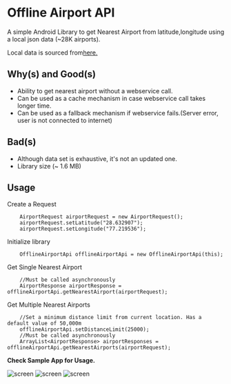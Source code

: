 # Offline Airport API
A simple Android Library to get Nearest Airport from latitude,longitude using a local json data
(~28K airports).

Local data is sourced from[here.](https://github.com/mwgg/Airports)

## Why(s) and Good(s)
- Ability to get nearest airport without a webservice call.
- Can be used as a cache mechanism in case webservice call takes longer time.
- Can be used as a fallback mechanism if webservice fails.(Server error, user is not connected to
 internet)

## Bad(s)
- Although data set is exhaustive, it's not an updated one.
- Library size (~ 1.6 MB)

## Usage
Create a Request

        AirportRequest airportRequest = new AirportRequest();
        airportRequest.setLatitude("28.632907");
        airportRequest.setLongitude("77.219536");

Initialize library

        OfflineAirportApi offlineAirportApi = new OfflineAirportApi(this);

Get Single Nearest Airport

        //Must be called asynchronously
        AirportResponse airportResponse = offlineAirportApi.getNearestAirport(airportRequest);

Get Multiple Nearest Airports

        //Set a minimum distance limit from current location. Has a default value of 50,000m
        offlineAirportApi.setDistanceLimit(25000);
        //Must be called asynchronously
        ArrayList<AirportResponse> airportResponses = offlineAirportApi.getNearestAirports(airportRequest);

**Check Sample App for Usage.**


![screen](../master/img/1.png) ![screen](../master/img/2.png) ![screen](../master/img/3.png)